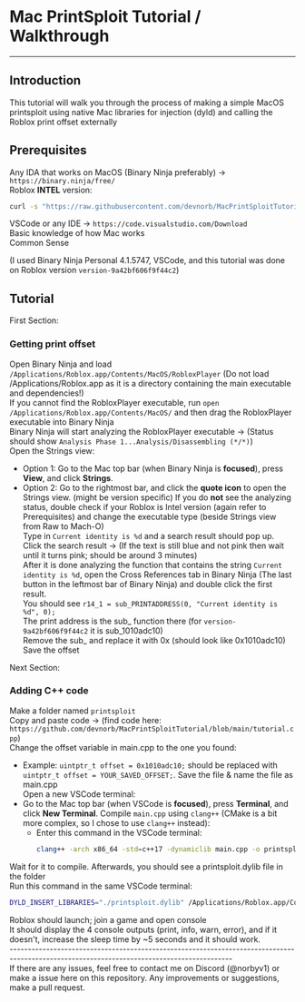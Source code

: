 # Mac PrintSploit Tutorial / Walkthrough
------------------------------

## Introduction
This tutorial will walk you through the process of making a simple MacOS printsploit using native Mac libraries for injection (dyld) and calling the Roblox print offset externally

## Prerequisites
Any IDA that works on MacOS (Binary Ninja preferably) -> `https://binary.ninja/free/`\
Roblox **INTEL** version:
```bash
curl -s "https://raw.githubusercontent.com/devnorb/MacPrintSploitTutorial/main/intelinstaller.sh" | bash
```
VSCode or any IDE -> `https://code.visualstudio.com/Download`\
Basic knowledge of how Mac works\
Common Sense

(I used Binary Ninja Personal 4.1.5747, VSCode, and this tutorial was done on Roblox version `version-9a42bf606f9f44c2`)

## Tutorial

First Section:
### Getting print offset
Open Binary Ninja and load `/Applications/Roblox.app/Contents/MacOS/RobloxPlayer` (Do not load /Applications/Roblox.app as it is a directory containing the main executable and dependencies!)\
If you cannot find the RobloxPlayer executable, run `open /Applications/Roblox.app/Contents/MacOS/` and then drag the RobloxPlayer executable into Binary Ninja\
Binary Ninja will start analyzing the RobloxPlayer executable -> (Status should show `Analysis Phase 1...Analysis/Disassembling (*/*)`)\
Open the Strings view:
   - Option 1: Go to the Mac top bar (when Binary Ninja is **focused**), press **View**, and click **Strings**.
   - Option 2: Go to the rightmost bar, and click the **quote icon** to open the Strings view. (might be version specific)
If you do **not** see the analyzing status, double check if your Roblox is Intel version (again refer to Prerequisites) and change the executable type (beside Strings view from Raw to Mach-O)\
Type in `Current identity is %d` and a search result should pop up.\
Click the search result -> (If the text is still blue and not pink then wait until it turns pink; should be around 3 minutes)\
After it is done analyzing the function that contains the string `Current identity is %d`, open the Cross References tab in Binary Ninja (The last button in the leftmost bar of Binary Ninja) and double click the first result.\
You should see `r14_1 = sub_PRINTADDRESS(0, "Current identity is %d", 0);`\
The print address is the sub_ function there (for `version-9a42bf606f9f44c2` it is sub_1010adc10)\
Remove the sub_ and replace it with 0x (should look like 0x1010adc10)\
Save the offset

Next Section:
### Adding C++ code
Make a folder named `printsploit`\
Copy and paste code -> (find code here: `https://github.com/devnorb/MacPrintSploitTutorial/blob/main/tutorial.cpp`)\
Change the offset variable in main.cpp to the one you found:
 - Example: `uintptr_t offset = 0x1010adc10;` should be replaced with `uintptr_t offset = YOUR_SAVED_OFFSET;`.
Save the file & name the file as main.cpp\
Open a new VSCode terminal:
 - Go to the Mac top bar (when VSCode is **focused**), press **Terminal**, and click **New Terminal**.
Compile `main.cpp` using `clang++` (CMake is a bit more complex, so I chose to use `clang++` instead):
   - Enter this command in the VSCode terminal:
     ```bash
     clang++ -arch x86_64 -std=c++17 -dynamiclib main.cpp -o printsploit.dylib -lpthread
     ```
Wait for it to compile. Afterwards, you should see a printsploit.dylib file in the folder\
Run this command in the same VSCode terminal:
```bash
DYLD_INSERT_LIBRARIES="./printsploit.dylib" /Applications/Roblox.app/Contents/MacOS/RobloxPlayer
```
Roblox should launch; join a game and open console\
It should display the 4 console outputs (print, info, warn, error), and if it doesn't, increase the sleep time by ~5 seconds and it should work.\
-------------------------------------------------------------------------------------------------------------------------------------------\
If there are any issues, feel free to contact me on Discord (@norbyv1) or make a issue here on this repository.
Any improvements or suggestions, make a pull request.
